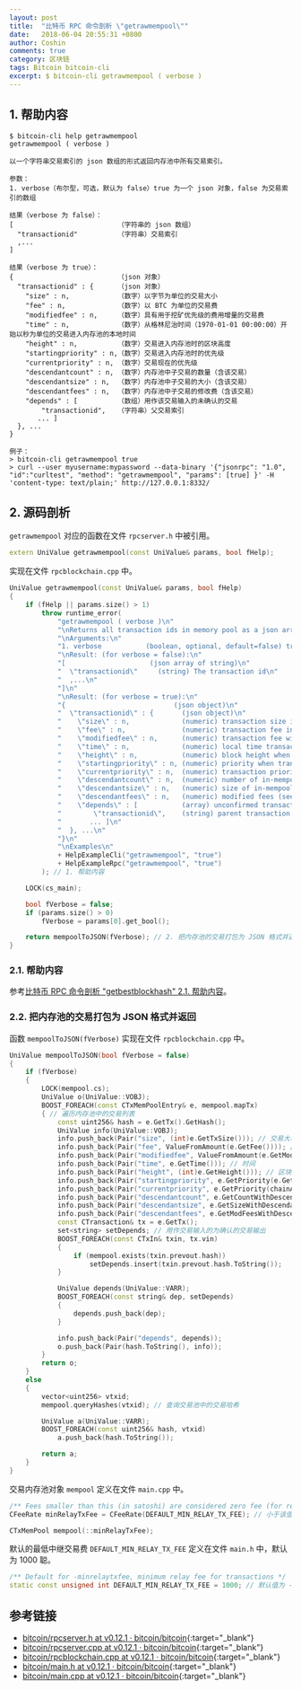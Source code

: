 ```yaml
---
layout: post
title:  "比特币 RPC 命令剖析 \"getrawmempool\""
date:   2018-06-04 20:55:31 +0800
author: Coshin
comments: true
category: 区块链
tags: Bitcoin bitcoin-cli
excerpt: $ bitcoin-cli getrawmempool ( verbose )
---
```

## 1. 帮助内容

```shell
$ bitcoin-cli help getrawmempool
getrawmempool ( verbose )

以一个字符串交易索引的 json 数组的形式返回内存池中所有交易索引。

参数：
1. verbose（布尔型，可选，默认为 false）true 为一个 json 对象，false 为交易索引的数组

结果（verbose 为 false）：
[                          （字符串的 json 数组）
  "transactionid"          （字符串）交易索引
  ,...
]

结果（verbose 为 true）：
{                          （json 对象）
  "transactionid" : {      （json 对象）
    "size" : n,            （数字）以字节为单位的交易大小
    "fee" : n,             （数字）以 BTC 为单位的交易费
    "modifiedfee" : n,     （数字）具有用于挖矿优先级的费用增量的交易费
    "time" : n,            （数字）从格林尼治时间（1970-01-01 00:00:00）开始以秒为单位的交易进入内存池的本地时间
    "height" : n,          （数字）交易进入内存池时的区块高度
    "startingpriority" : n,（数字）交易进入内存池时的优先级
    "currentpriority" : n, （数字）交易现在的优先级
    "descendantcount" : n, （数字）内存池中子交易的数量（含该交易）
    "descendantsize" : n,  （数字）内存池中子交易的大小（含该交易）
    "descendantfees" : n,  （数字）内存池中子交易的修改费（含该交易）
    "depends" : [          （数组）用作该交易输入的未确认的交易
        "transactionid",   （字符串）父交易索引
       ... ]
  }, ...
}

例子：
> bitcoin-cli getrawmempool true
> curl --user myusername:mypassword --data-binary '{"jsonrpc": "1.0", "id":"curltest", "method": "getrawmempool", "params": [true] }' -H 'content-type: text/plain;' http://127.0.0.1:8332/
```

## 2. 源码剖析

`getrawmempool` 对应的函数在文件 `rpcserver.h` 中被引用。

```cpp
extern UniValue getrawmempool(const UniValue& params, bool fHelp);
```

实现在文件 `rpcblockchain.cpp` 中。

```cpp
UniValue getrawmempool(const UniValue& params, bool fHelp)
{
    if (fHelp || params.size() > 1)
        throw runtime_error(
            "getrawmempool ( verbose )\n"
            "\nReturns all transaction ids in memory pool as a json array of string transaction ids.\n"
            "\nArguments:\n"
            "1. verbose           (boolean, optional, default=false) true for a json object, false for array of transaction ids\n"
            "\nResult: (for verbose = false):\n"
            "[                     (json array of string)\n"
            "  \"transactionid\"     (string) The transaction id\n"
            "  ,...\n"
            "]\n"
            "\nResult: (for verbose = true):\n"
            "{                           (json object)\n"
            "  \"transactionid\" : {       (json object)\n"
            "    \"size\" : n,             (numeric) transaction size in bytes\n"
            "    \"fee\" : n,              (numeric) transaction fee in " + CURRENCY_UNIT + "\n"
            "    \"modifiedfee\" : n,      (numeric) transaction fee with fee deltas used for mining priority\n"
            "    \"time\" : n,             (numeric) local time transaction entered pool in seconds since 1 Jan 1970 GMT\n"
            "    \"height\" : n,           (numeric) block height when transaction entered pool\n"
            "    \"startingpriority\" : n, (numeric) priority when transaction entered pool\n"
            "    \"currentpriority\" : n,  (numeric) transaction priority now\n"
            "    \"descendantcount\" : n,  (numeric) number of in-mempool descendant transactions (including this one)\n"
            "    \"descendantsize\" : n,   (numeric) size of in-mempool descendants (including this one)\n"
            "    \"descendantfees\" : n,   (numeric) modified fees (see above) of in-mempool descendants (including this one)\n"
            "    \"depends\" : [           (array) unconfirmed transactions used as inputs for this transaction\n"
            "        \"transactionid\",    (string) parent transaction id\n"
            "       ... ]\n"
            "  }, ...\n"
            "}\n"
            "\nExamples\n"
            + HelpExampleCli("getrawmempool", "true")
            + HelpExampleRpc("getrawmempool", "true")
        ); // 1. 帮助内容

    LOCK(cs_main);

    bool fVerbose = false;
    if (params.size() > 0)
        fVerbose = params[0].get_bool();

    return mempoolToJSON(fVerbose); // 2. 把内存池的交易打包为 JSON 格式并返回
}
```

### 2.1. 帮助内容

参考[比特币 RPC 命令剖析 "getbestblockhash" 2.1. 帮助内容](/blog/2018/05/bitcoin-rpc-command-getbestblockhash.html#21-帮助内容)。

### 2.2. 把内存池的交易打包为 JSON 格式并返回

函数 `mempoolToJSON(fVerbose)` 实现在文件 `rpcblockchain.cpp` 中。

```cpp
UniValue mempoolToJSON(bool fVerbose = false)
{
    if (fVerbose)
    {
        LOCK(mempool.cs);
        UniValue o(UniValue::VOBJ);
        BOOST_FOREACH(const CTxMemPoolEntry& e, mempool.mapTx)
        { // 遍历内存池中的交易列表
            const uint256& hash = e.GetTx().GetHash();
            UniValue info(UniValue::VOBJ);
            info.push_back(Pair("size", (int)e.GetTxSize())); // 交易大小
            info.push_back(Pair("fee", ValueFromAmount(e.GetFee()))); // 交易费
            info.push_back(Pair("modifiedfee", ValueFromAmount(e.GetModifiedFee()))); // 修改的费用
            info.push_back(Pair("time", e.GetTime())); // 时间
            info.push_back(Pair("height", (int)e.GetHeight())); // 区块高度
            info.push_back(Pair("startingpriority", e.GetPriority(e.GetHeight()))); // 进入内存池时的优先级
            info.push_back(Pair("currentpriority", e.GetPriority(chainActive.Height()))); // 目前的优先级
            info.push_back(Pair("descendantcount", e.GetCountWithDescendants())); // 子交易的数量
            info.push_back(Pair("descendantsize", e.GetSizeWithDescendants())); // 子交易的大小
            info.push_back(Pair("descendantfees", e.GetModFeesWithDescendants())); // 子交易的修改费
            const CTransaction& tx = e.GetTx();
            set<string> setDepends; // 用作交易输入的为确认的交易输出
            BOOST_FOREACH(const CTxIn& txin, tx.vin)
            {
                if (mempool.exists(txin.prevout.hash))
                    setDepends.insert(txin.prevout.hash.ToString());
            }

            UniValue depends(UniValue::VARR);
            BOOST_FOREACH(const string& dep, setDepends)
            {
                depends.push_back(dep);
            }

            info.push_back(Pair("depends", depends));
            o.push_back(Pair(hash.ToString(), info));
        }
        return o;
    }
    else
    {
        vector<uint256> vtxid;
        mempool.queryHashes(vtxid); // 查询交易池中的交易哈希

        UniValue a(UniValue::VARR);
        BOOST_FOREACH(const uint256& hash, vtxid)
            a.push_back(hash.ToString());

        return a;
    }
}
```

交易内存池对象 `mempool` 定义在文件 `main.cpp` 中。

```cpp
/** Fees smaller than this (in satoshi) are considered zero fee (for relaying, mining and transaction creation) */
CFeeRate minRelayTxFee = CFeeRate(DEFAULT_MIN_RELAY_TX_FEE); // 小于该值的费用（以聪为单位）被认为是 0 费用（用于中继、挖矿和交易创建）

CTxMemPool mempool(::minRelayTxFee);
```

默认的最低中继交易费 `DEFAULT_MIN_RELAY_TX_FEE` 定义在文件 `main.h` 中，默认为 1000 聪。

```cpp
/** Default for -minrelaytxfee, minimum relay fee for transactions */
static const unsigned int DEFAULT_MIN_RELAY_TX_FEE = 1000; // 默认值为 -minrelaytxfee，最低的中继交易费
```

## 参考链接

* [bitcoin/rpcserver.h at v0.12.1 · bitcoin/bitcoin](https://github.com/bitcoin/bitcoin/blob/v0.12.1/src/rpcserver.h){:target="_blank"}
* [bitcoin/rpcserver.cpp at v0.12.1 · bitcoin/bitcoin](https://github.com/bitcoin/bitcoin/blob/v0.12.1/src/rpcserver.cpp){:target="_blank"}
* [bitcoin/rpcblockchain.cpp at v0.12.1 · bitcoin/bitcoin](https://github.com/bitcoin/bitcoin/blob/v0.12.1/src/rpcblockchain.cpp){:target="_blank"}
* [bitcoin/main.h at v0.12.1 · bitcoin/bitcoin](https://github.com/bitcoin/bitcoin/blob/v0.12.1/src/main.h){:target="_blank"}
* [bitcoin/main.cpp at v0.12.1 · bitcoin/bitcoin](https://github.com/bitcoin/bitcoin/blob/v0.12.1/src/main.cpp){:target="_blank"}
